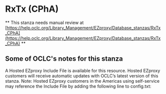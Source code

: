 # RxTx (CPhA)
** This stanza needs manual review at [https://help.oclc.org/Library_Management/EZproxy/Database_stanzas/RxTx_CPhA](https://help.oclc.org/Library_Management/EZproxy/Database_stanzas/RxTx_CPhA) **

## Some of OCLC's notes for this stanza

A Hosted EZproxy Include File is available for this resource. Hosted EZproxy customers will receive automatic updates with OCLC&rsquo;s latest version of this stanza. Note: Hosted EZproxy customers in the Americas using self-service may reference the Include File by adding the following line to config.txt:

&nbsp;

&nbsp;
